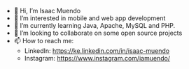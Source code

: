 - 👋 Hi, I’m Isaac Muendo
- 👀 I’m interested in mobile and web app development
- 🌱 I’m currently learning Java, Apache, MySQL and PHP.
- 💞️ I’m looking to collaborate on some open source projects
- 📫 How to reach me:
     - LinkedIn: https://ke.linkedin.com/in/isaac-muendo
     - Instagram: https://www.instagram.com/iamuendo/



